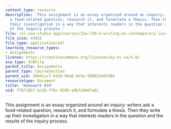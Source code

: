 ```yaml
---
content_type: resource
description: 'This assignment is an essay organized around an inquiry: writers ask
  a food-related question, research it, and formulate a thesis. Then they write up
  their investigation in a way that interests readers in the question and the results
  of the inquiry process.'
file: /ol-ocw-studio-app/courses/21w-730-4-writing-on-contemporary-issues-food-for-thought-writing-and-reading-about-the-cultures-of-food-fall-2008/7f6718b7bc267f6c9206e0b7a946fa6c_essay_3.pdf
file_size: 43432
file_type: application/pdf
learning_resource_types:
- Assignments
license: https://creativecommons.org/licenses/by-nc-sa/4.0/
ocw_type: OCWFile
parent_title: Assignments
parent_type: CourseSection
parent_uid: 3d941cc7-6416-04a6-8e5e-580833e05484
resourcetype: Document
title: 'Homework #19'
uid: 7f6718b7-bc26-7f6c-9206-e0b7a946fa6c
---
```

This assignment is an essay organized around an inquiry: writers ask a food-related question, research it, and formulate a thesis. Then they write up their investigation in a way that interests readers in the question and the results of the inquiry process.